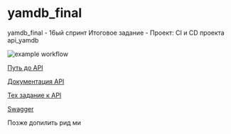 # yamdb_final
yamdb_final - 16ый спринт
Итоговое задание - Проект: CI и CD проекта api_yamdb

![example workflow](https://github.com/GlebOlegovich/yamdb_final/actions/workflows/yamdb_workflow.yml/badge.svg)

[Путь до API](http://178.154.205.59/api/v1/)

[Документация API](http://178.154.205.59/redoc/)

[Тех задание к API](http://178.154.205.59/redoc-TechSpec/)

[Swagger](http://178.154.205.59/swagger/)

Позже допилить рид ми